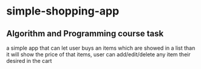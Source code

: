 # simple-shopping-app
## Algorithm and Programming course task

a simple app that can let user buys an items which are showed in a list than it will show the price of that items, user can add/edit/delete any item their desired in the cart
